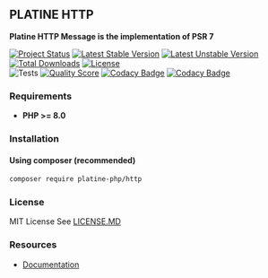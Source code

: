## PLATINE HTTP
**Platine HTTP Message is the implementation of PSR 7**

[![Project Status](http://opensource.box.com/badges/active.svg)](http://opensource.box.com/badges)
[![Latest Stable Version](https://poser.pugx.org/platine-php/http/v)](https://packagist.org/packages/platine-php/http)
[![Latest Unstable Version](https://poser.pugx.org/platine-php/http/v/unstable)](https://packagist.org/packages/platine-php/http)
[![Total Downloads](https://poser.pugx.org/platine-php/http/downloads)](https://packagist.org/packages/platine-php/http)
[![License](https://poser.pugx.org/platine-php/http/license)](https://packagist.org/packages/platine-php/http)  
![Tests](https://github.com/platine-php/http/actions/workflows/ci.yml/badge.svg)
[![Quality Score](https://img.shields.io/scrutinizer/g/platine-php/http.svg?style=flat-square)](https://scrutinizer-ci.com/g/platine-php/http)
[![Codacy Badge](https://app.codacy.com/project/badge/Grade/acf6f01566394956aebefbe1dd471792)](https://app.codacy.com/gh/platine-php/http/dashboard?utm_source=gh&utm_medium=referral&utm_content=&utm_campaign=Badge_grade)
[![Codacy Badge](https://app.codacy.com/project/badge/Coverage/acf6f01566394956aebefbe1dd471792)](https://app.codacy.com/gh/platine-php/http/dashboard?utm_source=gh&utm_medium=referral&utm_content=&utm_campaign=Badge_coverage)

### Requirements 
- **PHP >= 8.0** 

### Installation
#### Using composer (recommended)
```bash
composer require platine-php/http
```

### License
MIT License See [LICENSE.MD](LICENSE.MD)


### Resources
- [Documentation](https://docs.platine-php.com/packages/http)
